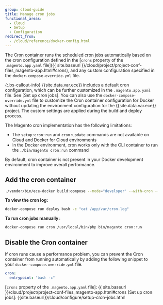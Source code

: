```yaml
---
group: cloud-guide
title: Manage cron jobs
functional_areas:
  - Cloud
  - Setup
  - Configuration
redirect_from:
  - /cloud/reference/docker-config.html
---
```


The [Cron container] runs the scheduled cron jobs automatically based on the cron configuration defined in the [`crons` property of the `.magento.app.yaml` file]({{ site.baseurl }}/cloud/project/project-conf-files_magento-app.html#crons), and any custom configuration specified in the `docker-compose-override.yml` file.

{:.bs-callout-info}
{{site.data.var.ece}} includes a default cron configuration, which can be further customized in the `.magento.app.yaml` file. See [Set up cron jobs]. You can also use the `docker-compose-override.yml` file to customize the Cron container configuration for Docker without updating the environment configuration for the {{site.data.var.ece}} project. The custom settings are applied during the build and deploy process.

The Magento cron implementation has the following limitations:

-  The `setup:cron:run` and `cron:update` commands are not available on Cloud and Docker for Cloud environments
-  In the Docker environment, cron works only with the CLI container to run the `./bin/magento cron:run` command

By default, cron container is not present in your Docker development environment to improve overall performance.

## Add the cron container

```bash
./vendor/bin/ece-docker build:compose --mode="developer" --with-cron --sync-engine="mutagen"
```

**To view the cron log:**

```bash
docker-compose run deploy bash -c "cat /app/var/cron.log"
```

**To run cron jobs manually:**

```bash
docker-compose run cron /usr/local/bin/php bin/magento cron:run
```

## Disable the Cron container

If cron runs cause a performance problem, you can prevent the Cron container from running automatically by adding the following snippet to your `docker-compose.override.yml` file.

```yaml
cron:
  entrypoint: "bash -c"
```

[Cron container]: {{site.baseurl}}/cloud/docker/docker-containers-cli.html
[`crons` property of the `.magento.app.yaml` file]: {{ site.baseurl }}/cloud/project/project-conf-files_magento-app.html#crons
[Set up cron jobs]: {{site.baseurl}}/cloud/configure/setup-cron-jobs.html
